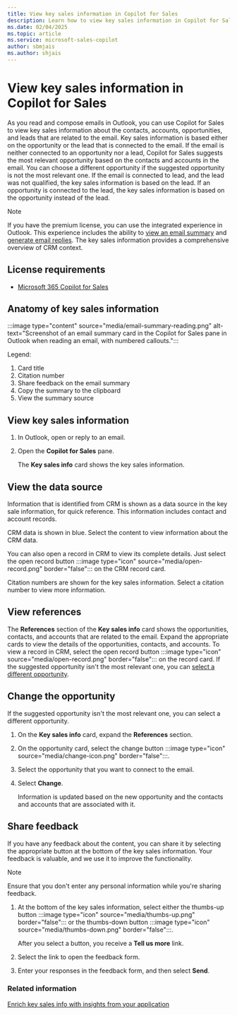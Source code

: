 ```yaml
---
title: View key sales information in Copilot for Sales
description: Learn how to view key sales information in Copilot for Sales as you read and compose emails in Outlook.
ms.date: 02/04/2025
ms.topic: article
ms.service: microsoft-sales-copilot
author: sbmjais
ms.author: shjais
---
```


# View key sales information in Copilot for Sales

As you read and compose emails in Outlook, you can use Copilot for Sales to view key sales information about the contacts, accounts, opportunities, and leads that are related to the email. Key sales information is based either on the opportunity or the lead that is connected to the email. If the email is neither connected to an opportunity nor a lead, Copilot for Sales suggests the most relevant opportunity based on the contacts and accounts in the email. You can choose a different opportunity if the suggested opportunity is not the most relevant one. If the email is connected to lead, and the lead was not qualified, the key sales information is based on the lead. If an opportunity is connected to the lead, the key sales information is based on the opportunity instead of the lead.

> [!NOTE]
> If you have the premium license, you can use the integrated experience in Outlook. This experience includes the ability to [view an email summary](email-summary-premium.md) and [generate email replies](email-reply-premium.md). The key sales information provides a comprehensive overview of CRM context. 

## License requirements

- [Microsoft 365 Copilot for Sales](https://www.microsoft.com/en-us/microsoft-365/copilot/copilot-for-sales#Pricing)

## Anatomy of key sales information

:::image type="content" source="media/email-summary-reading.png" alt-text="Screenshot of an email summary card in the Copilot for Sales pane in Outlook when reading an email, with numbered callouts.":::

Legend:

1. Card title
1. Citation number
1. Share feedback on the email summary
1. Copy the summary to the clipboard
1. View the summary source

## View key sales information

1. In Outlook, open or reply to an email.
1. Open the **Copilot for Sales** pane.

    The **Key sales info** card shows the key sales information.

## View the data source

Information that is identified from CRM is shown as a data source in the key sale information, for quick reference. This information includes contact and account records.

CRM data is shown in blue. Select the content to view information about the CRM data.

You can also open a record in CRM to view its complete details. Just select the open record button :::image type="icon" source="media/open-record.png" border="false"::: on the CRM record card.

Citation numbers are shown for the key sales information. Select a citation number to view more information.

## View references

The **References** section of the **Key sales info** card shows the opportunities, contacts, and accounts that are related to the email. Expand the appropriate cards to view the details of the opportunities, contacts, and accounts. To view a record in CRM, select the open record button :::image type="icon" source="media/open-record.png" border="false"::: on the record card. If the suggested opportunity isn't the most relevant one, you can [select a different opportunity](#change-the-opportunity).

## Change the opportunity

If the suggested opportunity isn't the most relevant one, you can select a different opportunity.

1. On the **Key sales info** card, expand the **References** section.
1. On the opportunity card, select the change button :::image type="icon" source="media/change-icon.png" border="false":::.
1. Select the opportunity that you want to connect to the email.
1. Select **Change**.

    Information is updated based on the new opportunity and the contacts and accounts that are associated with it.

## Share feedback

If you have any feedback about the content, you can share it by selecting the appropriate button at the bottom of the key sales information. Your feedback is valuable, and we use it to improve the functionality.

> [!NOTE]
> Ensure that you don't enter any personal information while you're sharing feedback.

1. At the bottom of the key sales information, select either the thumbs-up button :::image type="icon" source="media/thumbs-up.png" border="false"::: or the thumbs-down button :::image type="icon" source="media/thumbs-down.png" border="false":::.

    After you select a button, you receive a **Tell us more** link.

1. Select the link to open the feedback form.
1. Enter your responses in the feedback form, and then select **Send**.

### Related information

[Enrich key sales info with insights from your application](extend-key-sales-info.md)
